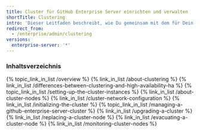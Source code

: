```yaml
---
title: Cluster für GitHub Enterprise Server einrichten und verwalten
shortTitle: Clustering
intro: 'Dieser Leitfaden beschreibt, wie Du gemeinsam mit dem für Dein Konto zuständigen Ansprechpartner herausfindest, ob sich {{ site.data.variables.product.prodname_enterprise }}-Clustering für Deine Organisation eignet, und auch wie ein Cluster dann eingerichtet wird.'
redirect_from:
  - /enterprise/admin/clustering
versions:
  enterprise-server: '*'
---
```


### Inhaltsverzeichnis

{% topic_link_in_list /overview %}
    {% link_in_list /about-clustering %}
    {% link_in_list /differences-between-clustering-and-high-availability-ha %}
{% topic_link_in_list /setting-up-the-cluster-instances %}
    {% link_in_list /about-cluster-nodes %}
    {% link_in_list /cluster-network-configuration %}
    {% link_in_list /initializing-the-cluster %}
{% topic_link_in_list /managing-a-github-enterprise-server-cluster %}
    {% link_in_list /upgrading-a-cluster %}
    {% link_in_list /replacing-a-cluster-node %}
    {% link_in_list /evacuating-a-cluster-node %}
    {% link_in_list /monitoring-cluster-nodes %}
